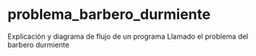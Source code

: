 # problema_barbero_durmiente
Explicación y diagrama de flujo de un programa Llamado el problema del barbero durmiente
